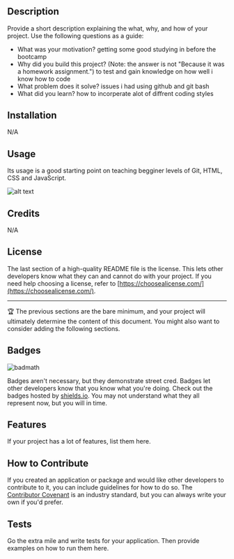 # <Prework study guide>

## Description

Provide a short description explaining the what, why, and how of your project. Use the following questions as a guide:

- What was your motivation?
getting some good studying in before the bootcamp
- Why did you build this project? (Note: the answer is not "Because it was a homework assignment.")
to test and gain knowledge on how well i know how to code
- What problem does it solve?
issues i had using github and git bash
- What did you learn?
how to incorperate alot of diffrent coding styles


## Installation

N/A

## Usage

Its usage is a good starting point on teaching begginer levels of Git, HTML, CSS and JavaScript.

![alt text](assets/images/screenshot.png)

## Credits

N/A

## License

The last section of a high-quality README file is the license. This lets other developers know what they can and cannot do with your project. If you need help choosing a license, refer to [https://choosealicense.com/](https://choosealicense.com/).

---

🏆 The previous sections are the bare minimum, and your project will ultimately determine the content of this document. You might also want to consider adding the following sections.

## Badges

![badmath](https://img.shields.io/github/languages/top/nielsenjared/badmath)

Badges aren't necessary, but they demonstrate street cred. Badges let other developers know that you know what you're doing. Check out the badges hosted by [shields.io](https://shields.io/). You may not understand what they all represent now, but you will in time.

## Features

If your project has a lot of features, list them here.

## How to Contribute

If you created an application or package and would like other developers to contribute to it, you can include guidelines for how to do so. The [Contributor Covenant](https://www.contributor-covenant.org/) is an industry standard, but you can always write your own if you'd prefer.

## Tests

Go the extra mile and write tests for your application. Then provide examples on how to run them here.